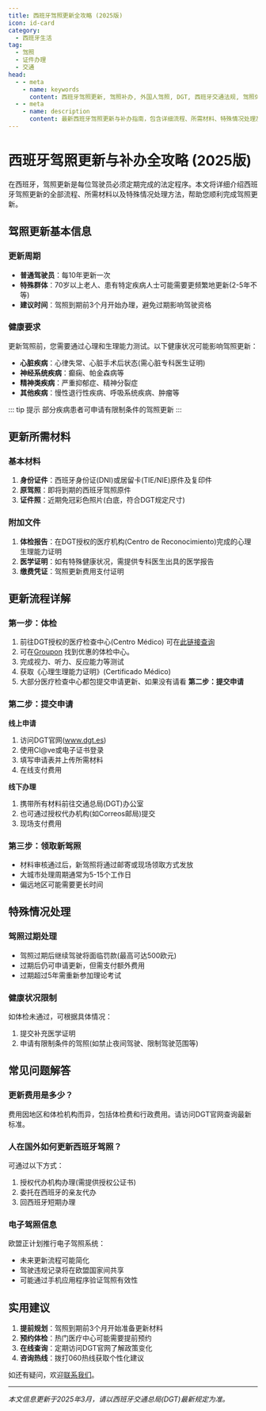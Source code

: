 ```yaml
---
title: 西班牙驾照更新全攻略 (2025版)
icon: id-card
category:
  - 西班牙生活
tag:
  - 驾照
  - 证件办理
  - 交通
head:
  - - meta
    - name: keywords
      content: 西班牙驾照更新, 驾照补办, 外国人驾照, DGT, 西班牙交通法规, 驾照体检, 居留证持有者驾照
  - - meta
    - name: description
      content: 最新西班牙驾照更新与补办指南，包含详细流程、所需材料、特殊情况处理及常见问题解答。适用于2025年最新规定，助您顺利完成驾照更新。
---
```


# 西班牙驾照更新与补办全攻略 (2025版)

在西班牙，驾照更新是每位驾驶员必须定期完成的法定程序。本文将详细介绍西班牙驾照更新的全部流程、所需材料以及特殊情况处理方法，帮助您顺利完成驾照更新。

## 驾照更新基本信息

### 更新周期
- **普通驾驶员**：每10年更新一次
- **特殊群体**：70岁以上老人、患有特定疾病人士可能需要更频繁地更新(2-5年不等)
- **建议时间**：驾照到期前3个月开始办理，避免过期影响驾驶资格

### 健康要求
更新驾照前，您需要通过心理和生理能力测试。以下健康状况可能影响驾照更新：

- **心脏疾病**：心律失常、心脏手术后状态(需心脏专科医生证明)
- **神经系统疾病**：癫痫、帕金森病等
- **精神类疾病**：严重抑郁症、精神分裂症
- **其他疾病**：慢性退行性疾病、呼吸系统疾病、肿瘤等

::: tip 提示
部分疾病患者可申请有限制条件的驾照更新
:::

## 更新所需材料

### 基本材料
1. **身份证件**：西班牙身份证(DNI)或居留卡(TIE/NIE)原件及复印件
2. **原驾照**：即将到期的西班牙驾照原件
3. **证件照**：近期免冠彩色照片(白底，符合DGT规定尺寸)

### 附加文件
1. **体检报告**：在DGT授权的医疗机构(Centro de Reconocimiento)完成的心理生理能力证明
2. **医学证明**：如有特殊健康状况，需提供专科医生出具的医学报告
3. **缴费凭证**：驾照更新费用支付证明

## 更新流程详解

### 第一步：体检
1. 前往DGT授权的医疗检查中心(Centro Médico) 可在[此链接查询](https://www.dgt.es/conoce-la-dgt/con-quien-trabajamos/centros-reconocimiento-conductores/)
2. 可在[Groupon](https://www.groupon.es/search?query=renovar+carnet+conducir) 找到优惠的体检中心。
3. 完成视力、听力、反应能力等测试
4. 获取《心理生理能力证明》(Certificado Médico)
5. 大部分医疗检查中心都包提交申请更新、如果没有请看 **第二步：提交申请**

### 第二步：提交申请
**线上申请**
1. 访问DGT官网(www.dgt.es)
2. 使用Cl@ve或电子证书登录
3. 填写申请表并上传所需材料
4. 在线支付费用

**线下办理**
1. 携带所有材料前往交通总局(DGT)办公室
2. 也可通过授权代办机构(如Correos邮局)提交
3. 现场支付费用

### 第三步：领取新驾照
- 材料审核通过后，新驾照将通过邮寄或现场领取方式发放
- 大城市处理周期通常为5-15个工作日
- 偏远地区可能需要更长时间

## 特殊情况处理

### 驾照过期处理
- 驾照过期后继续驾驶将面临罚款(最高可达500欧元)
- 过期后仍可申请更新，但需支付额外费用
- 过期超过5年需重新参加理论考试

### 健康状况限制
如体检未通过，可根据具体情况：
1. 提交补充医学证明
2. 申请有限制条件的驾照(如禁止夜间驾驶、限制驾驶范围等)

## 常见问题解答

### 更新费用是多少？
费用因地区和体检机构而异，包括体检费和行政费用。请访问DGT官网查询最新标准。

### 人在国外如何更新西班牙驾照？
可通过以下方式：
1. 授权代办机构办理(需提供授权公证书)
2. 委托在西班牙的亲友代办
3. 回西班牙短期办理

### 电子驾照信息
欧盟正计划推行电子驾照系统：
- 未来更新流程可能简化
- 驾驶违规记录将在欧盟国家间共享
- 可能通过手机应用程序验证驾照有效性

## 实用建议

1. **提前规划**：驾照到期前3个月开始准备更新材料
2. **预约体检**：热门医疗中心可能需要提前预约
3. **在线查询**：定期访问DGT官网了解政策变化
4. **咨询热线**：拨打060热线获取个性化建议

如还有疑问，欢迎[联系我们](/posts/intro.md)。

---

*本文信息更新于2025年3月，请以西班牙交通总局(DGT)最新规定为准。*